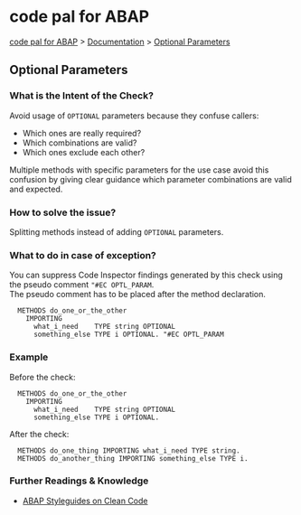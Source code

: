 # code pal for ABAP

[code pal for ABAP](../../README.md) > [Documentation](../check_documentation.md) > [Optional Parameters](optional-parameters.md)

## Optional Parameters

### What is the Intent of the Check?

Avoid usage of `OPTIONAL` parameters because they confuse callers:

* Which ones are really required?
* Which combinations are valid?
* Which ones exclude each other?

Multiple methods with specific parameters for the use case avoid this confusion by giving clear guidance which parameter combinations are valid and expected.

### How to solve the issue?

Splitting methods instead of adding `OPTIONAL` parameters.

### What to do in case of exception?

You can suppress Code Inspector findings generated by this check using the pseudo comment `"#EC OPTL_PARAM`.  
The pseudo comment has to be placed after the method declaration.

```abap
  METHODS do_one_or_the_other
    IMPORTING
      what_i_need    TYPE string OPTIONAL
      something_else TYPE i OPTIONAL. "#EC OPTL_PARAM
```

### Example

Before the check:

```abap
  METHODS do_one_or_the_other
    IMPORTING
      what_i_need    TYPE string OPTIONAL
      something_else TYPE i OPTIONAL.
```

After the check:

```abap
  METHODS do_one_thing IMPORTING what_i_need TYPE string.
  METHODS do_another_thing IMPORTING something_else TYPE i.
```

### Further Readings & Knowledge

* [ABAP Styleguides on Clean Code](https://github.com/SAP/styleguides/blob/master/clean-abap/CleanABAP.md#split-methods-instead-of-adding-optional-parameters)
